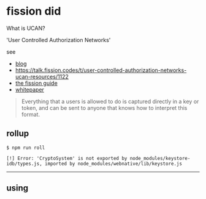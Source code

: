 # fission did

What is UCAN?

'User Controlled Authorization Networks'

see
* [blog](https://fission.codes/blog/auth-without-backend/)
* https://talk.fission.codes/t/user-controlled-authorization-networks-ucan-resources/1122
* [the fission guide](https://guide.fission.codes/ucan)
* [whitepaper](https://whitepaper.fission.codes/authorization/id-overview)

> Everything that a users is allowed to do is captured directly in a key or token, and can be sent to anyone that knows how to interpret this format.


## rollup

```
$ npm run roll

[!] Error: 'CryptoSystem' is not exported by node_modules/keystore-idb/types.js, imported by node_modules/webnative/lib/keystore.js
```


----------------------------------------------------


## using <script> in html

**this one seems to work**

public/index.html
```
<script src="https://unpkg.com/webnative@0.26.1/dist/index.umd.min.js"></script>
```

`/example.js`
```
const wn = window.webnative
```

Start a local server
```
$ npm start
```


-------------------------------------------------------


## browserify

```
$ npm run build-js-br

SyntaxError: /Users/nick/code/fission-did/node_modules/webnative/lib/index.js: Export namespace should be first transformed by `@babel/plugin-proposal-export-namespace-from`.
  132 | export * from "./common/version.js";
  133 | export const fs = FileSystem;
> 134 | export * as apps from "./apps/index.js";
      |        ^^^^^^^^^

```

But we already are using `@babel/plugin-proposal-export-namespace-from`


